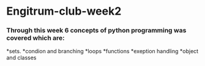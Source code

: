 # Engitrum-club-week2
### Through this week 6 concepts of python programming was covered which are:
*sets.
*condion and branching
*loops
*functions
*exeption handling 
*object and classes
